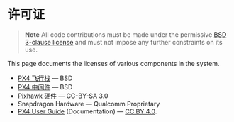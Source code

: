 # 许可证

> **Note** All code contributions must be made under the permissive [BSD 3-clause license](https://opensource.org/licenses/BSD-3-Clause) and must not impose any further constraints on its use.

This page documents the licenses of various components in the system.

* [PX4 飞行栈](https://github.com/PX4/Firmware) &mdash; BSD
* [PX4 中间件](https://github.com/PX4/Firmware) &mdash; BSD
* [Pixhawk 硬件](https://github.com/PX4/Hardware) &mdash; CC-BY-SA 3.0
* Snapdragon Hardware &mdash; Qualcomm Proprietary
* [PX4 User Guide](https://github.com/PX4/px4_user_guide) (Documentation) &mdash;  [CC BY 4.0](https://creativecommons.org/licenses/by/4.0/).
  